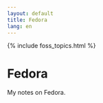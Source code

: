 ```yaml
---
layout: default
title: Fedora
lang: en
---
```

{% include foss_topics.html %}

# Fedora
My notes on Fedora.
